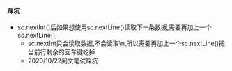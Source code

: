 #### 踩坑

* sc.nextInt()后如果想使用sc.nextLine()读取下一条数据,需要再加上一个sc.nextLine();
  * sc.nextInt只会读取数据,不会读取\n,所以需要再加上一个sc.nextLine()把当前行剩余的回车键吃掉
  * 2020/10/22阅文笔试踩坑